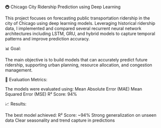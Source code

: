 🚇 Chicago City Ridership Prediction using Deep Learning

This project focuses on forecasting public transportation ridership in the city of Chicago using deep learning models. 
Leveraging historical ridership data, I implemented and compared several recurrent neural network architectures including LSTM, GRU, and hybrid models to capture temporal patterns and improve prediction accuracy.

📊 Goal:

The main objective is to build models that can accurately predict future ridership, supporting urban planning, resource allocation, and congestion management.

🧪 Evaluation Metrics:

The models were evaluated using:
Mean Absolute Error (MAE)
Mean Squared Error (MSE)
R² Score: 94%

📈 Results:

The best model achieved:
R² Score: ~94%
Strong generalization on unseen data
Clear seasonality and trend capture in predictions
